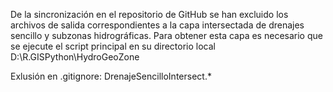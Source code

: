 De la sincronización en el repositorio de GitHub se han excluido los archivos de salida correspondientes a la capa intersectada de drenajes sencillo y subzonas hidrográficas. Para obtener esta capa es necesario que se ejecute el script principal en su directorio local D:\R.GISPython\HydroGeoZone 

Exlusión en .gitignore:
DrenajeSencilloIntersect.*
